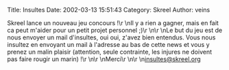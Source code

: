 Title: Insultes
Date: 2002-03-13 15:51:43
Category: Skreel
Author: veins

Skreel lance un nouveau jeu concours !\r
\nIl y a rien a gagner, mais en fait ca peut m'aider pour un petit projet personnel  ;)\r
\n\r
\nLe but du jeu est de nous envoyer un mail d'insultes, oui oui, z'avez bien entendus. Vous nous insultez en envoyant un mail à l'adresse au bas de cette news et vous y prenez un malin plaisir (attention, seule contrainte, les injures ne doivent pas faire rougir un marin) !\r
\n\r
\nMerci\r
\n\r
\n[insultes@skreel.org](mailto:insultes@skreel.org)